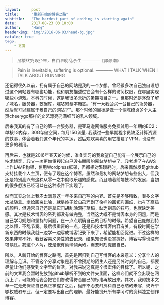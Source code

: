 ```yaml
---
layout:     post
title:      "重新开始的博客之路"
subtitle:   "The hardest part of endding is starting again"
date:       2017-08-23 03:10:00
author:     "Hang"
header-img: "img//2016-06-03/head-bg.jpg"
catalog: true
tags:
    - 态度
---
```


> 层楼终究误少年，自由早晚乱余生                       ————《郭源潮》                       

> Pain is inevitable, suffering is optional.           ———— WHAT I TALK WHEN I TALK ABOUT RUNNING

还记得很久以前，拥有属于自己的网站是我的一个梦想。曾经很多次自己独自设想过这个网站要有哪些功能，也和朋友描述过它会有什么样的访问权限，在哪里实现哪些小游戏。本科的时候，这是我很多夭折的暑期项目之一。但那时还是逐渐了解了域名，服务器，数据库，建站的基本概念。“有一天我会买一台自己的服务器，然后就可以建属于我自己的网站了”。那个时候的目标是做一个像陈绮贞的个人主页cheerygo那样的文艺漂亮充满细节的私人领域。


后来我真的有了自己的第一台服务器，是亚马逊网络服务免费试用一年期的EC2：单核1G内存，30G存储空间，每月15G流量. 我读过一些早期程序员缺乏计算资源的轶事，体会着我们这个年代的幸运，然后欢欢喜喜的用它搭建了VPN，也没有更多的利用。


再后来，也就是2016年春天的时候，准备实习的我希望自己能有一个展示自己的技术博客，我又一次更加重视起自己没有期限的网站梦想来了。我考虑了在AWS上作LAMP构架，使用Wordpress框架，但都相对繁琐耗时，后来偶然发现github支持挂载个人主页，便有了现在这个博客。虽然和最初的网站梦想有些出入，但我还是特别高兴有这种从零一之中偷取乐趣的感觉。而且随着前端技术的发展，当初的很多想法已经可以在这种条件下实现了。


然而其实总体上我不太满意这一年多来自己写的内容。首先是不够精致，很多文字太过随意。拿绘画来比喻，就是终于给自己弄到了像样的画板和画纸，也有了高级的颜料，但通常自己还是拿它们胡乱涂鸦打草稿，缺乏刻意的技巧，也就缺乏美感。其次是技术博客的系列都没有做完整，当然这大概不是博客本身的问题，而是自己学习规划和坚持的问题，在一点点明确自己的目标的时候，希望自己能做到持之以恒，不乱节奏。最后很重要的一点，还是和技术博客内容有关，有段时间在学新东西的时候我就一边学一边写成博客记录下来了，希望能相互促进。不过这样的效果非常不好，我很容易义务性的去记录，结果知识也没掌握好，博客写得也没有可读性。我这个人呐，还是很有偷懒倾向的，需要时刻提醒自己。


所以，从新开始的博客之路呢，首先是回归到自己写博客的本来意义：分享个人的理解与见识。不管这个分享对象是我不曾预期的陌生人还是另外时刻的自己，都要尽量让他们感受到文字里的鲜活。对我来说这真是个很宏伟的目标了。所以呢，之前的文章我会暂时先放到github解析不到的文件夹里面，这样它们就不会出现在网页上了，可能的话我会把它们修改得符合自己的标准再放出来。其次，我的技术文章一定是先保证自己真正掌握了之后，抛开不必要的资料自己总结的来写，或许不够权威和专业，但一定要写出自己的理解，最好能抛开所有学习时的资料独立创作博客。


